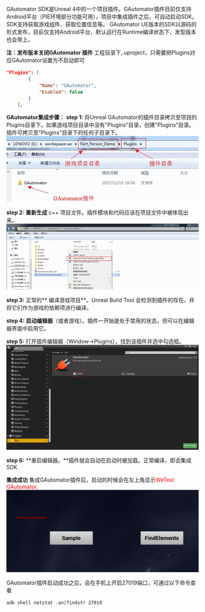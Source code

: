 GAutomator SDK是Unreal 4中的一个项目插件。GAutomator插件目前仅支持Android平台（PIE环境部分功能可用），项目中集成插件之后，可自动启动SDK。SDK支持获取游戏组件、获取位置信息等。
GAutomator UE版本的SDK以源码的形式发布，目前仅支持Android平台，默认运行在Runtime编译状态下，发型版本也会带上。

**注：发布版本关闭GAutomator 插件**
工程目录下,<ProjectName>.uproject，只需要把Plugins对应GAutomator设置为不启动即可

```json
"Plugins": [
		{
			"Name": "GAutomator",
			"Enabled": false
		}
	],
```

**GAutomator集成步骤：**
**step 1:**
将Unreal GAutomator的插件目录拷贝至项目的Plugins目录下。如果游戏项目目录中没有"Plugins"目录，创建"Plugins"目录。插件可拷贝至"Plugins"目录下的任何子目录下。
<img src="image/PluginSdk/plugin_dir.jpg"/>

**step 2:**
**重新生成** c++ 项目文件。插件模块和代码应该在项目文件中被体现出来。
<img src="image/PluginSdk/re_generate_sln.png"/>

**step 3:**
正常的** 编译游戏项目**。Unreal Build Tool 会检测到插件的存在，并将它们作为游戏的依赖项进行编译。

**step 4:**
**启动编辑器**（或者游戏）。插件一开始是处于禁用的状态，但可以在编辑器界面中启用它。

**step 5:**
打开插件编辑器（Window->Plugins），找到该插件并选中勾选框。
<img src="image/PluginSdk/enable_plugin.png"/>

**step 6:**
**重启编辑器。**插件就会自动在启动时被加载。正常编译，即会集成SDK


**集成成功**
集成GAutomator插件后，启动的时候会在左上角显示<span style="color:red">WeTest GAutomator</span>.
<img src="image/PluginSdk/started.png"/>

GAutomator插件启动成功之后，会在手机上开启27019端口，可通过以下命令查看
```shell
adb shell netstat -an|findstr 27019
```
